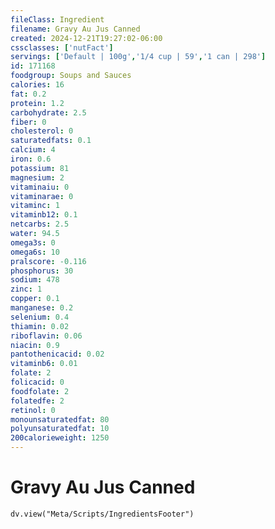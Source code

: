 ```yaml
---
fileClass: Ingredient
filename: Gravy Au Jus Canned
created: 2024-12-21T19:27:02-06:00
cssclasses: ['nutFact']
servings: ['Default | 100g','1/4 cup | 59','1 can | 298']
id: 171168
foodgroup: Soups and Sauces
calories: 16
fat: 0.2
protein: 1.2
carbohydrate: 2.5
fiber: 0
cholesterol: 0
saturatedfats: 0.1
calcium: 4
iron: 0.6
potassium: 81
magnesium: 2
vitaminaiu: 0
vitaminarae: 0
vitaminc: 1
vitaminb12: 0.1
netcarbs: 2.5
water: 94.5
omega3s: 0
omega6s: 10
pralscore: -0.116
phosphorus: 30
sodium: 478
zinc: 1
copper: 0.1
manganese: 0.2
selenium: 0.4
thiamin: 0.02
riboflavin: 0.06
niacin: 0.9
pantothenicacid: 0.02
vitaminb6: 0.01
folate: 2
folicacid: 0
foodfolate: 2
folatedfe: 2
retinol: 0
monounsaturatedfat: 80
polyunsaturatedfat: 10
200calorieweight: 1250
---
```


# Gravy Au Jus Canned

```dataviewjs
dv.view("Meta/Scripts/IngredientsFooter")
```